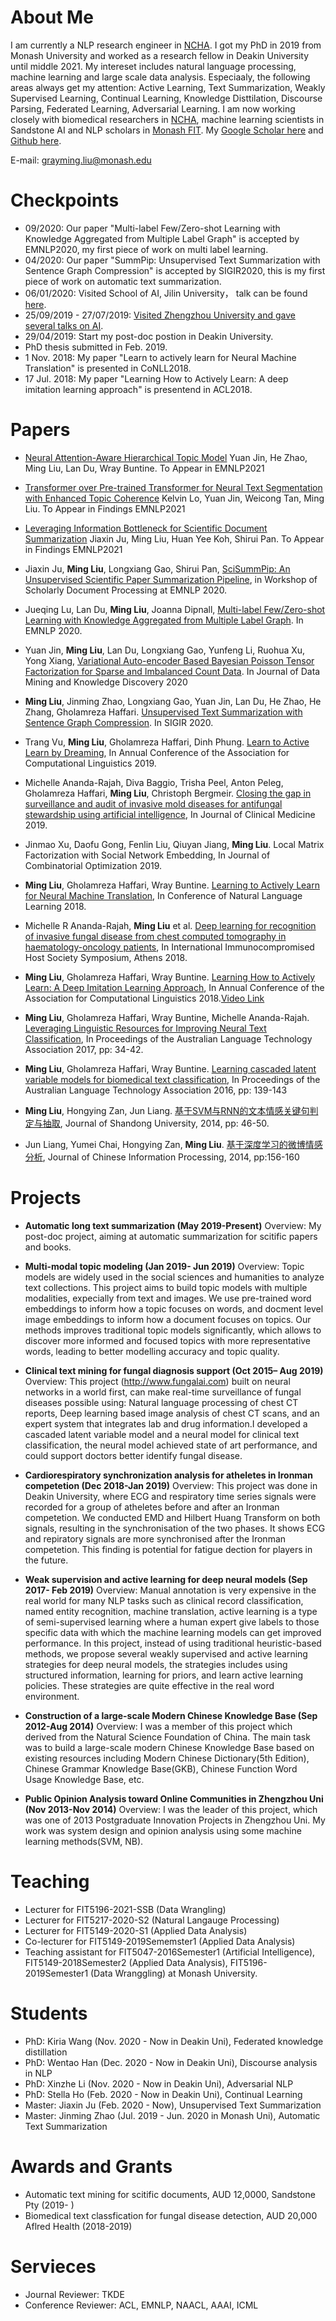 # About Me
 I am currently a NLP research engineer in [NCHA](https://www.monash.edu/medicine/national-centre-for-healthy-ageing/data-platform). I got my PhD in 2019 from Monash University and worked as a research fellow in Deakin University until middle 2021. My intereset includes natural language processing, machine learning and large scale data analysis. Especiaaly, the following areas always get my attention: Active Learning, Text Summarization, Weakly Supervised Learning, Continual Learning, Knowledge Disttilation, Discourse Parsing, Federated Learning, Adversarial Learning. I am now working closely with biomedical researchers in [NCHA](https://www.monash.edu/medicine/national-centre-for-healthy-ageing/data-platform), machine learning scientists in Sandstone AI and NLP scholars in [Monash FIT](https://www.monash.edu/it/dsai/machine-learning/people). 
 My [Google Scholar here](https://scholar.google.com/citations?user=QzTINAIAAAAJ&hl=en&oi=ao) and [Github here](https://github.com/Grayming). 
 
 E-mail: grayming.liu@monash.edu

# Checkpoints
   * 09/2020: Our paper "Multi-label Few/Zero-shot Learning with Knowledge Aggregated from Multiple Label Graph" is accepted by EMNLP2020, my first piece of work on multi label learning.
   * 04/2020: Our paper "SummPip: Unsupervised Text Summarization with Sentence Graph Compression" is accepted by SIGIR2020, this is my first piece of work on automatic text summarization.
   * 06/01/2020: Visited School of AI, Jilin University， talk can be found [here](http://sai.jlu.edu.cn/info/1035/1343.htm).
   * 25/09/2019 - 27/07/2019: [Visited Zhengzhou University and gave several talks on AI](http://www5.zzu.edu.cn/nlp//info/1018/1811.htm).
   * 29/04/2019: Start my post-doc postion in Deakin University.
   * PhD thesis submitted in Feb. 2019.
   * 1 Nov. 2018: My paper "Learn to actively learn for Neural Machine Translation" is presented in CoNLL2018.
   * 17 Jul. 2018: My paper "Learning How to Actively Learn: A deep imitation learning approach" is presentend in ACL2018.

# Papers
   * [Neural Attention-Aware Hierarchical Topic Model](http://) 
     Yuan Jin, He Zhao, Ming Liu, Lan Du, Wray Buntine. 
     To Appear in EMNLP2021
   *  [Transformer over Pre-trained Transformer for Neural Text Segmentation with Enhanced Topic Coherence](http://)
       Kelvin Lo, Yuan Jin, Weicong Tan, Ming Liu.
       To Appear in Findings EMNLP2021
   *  [Leveraging Information Bottleneck for Scientific Document Summarization](http:// )
       Jiaxin Ju, Ming Liu, Huan Yee Koh, Shirui Pan.
       To Appear in Findings EMNLP2021
   * Jiaxin Ju, __Ming Liu__, Longxiang Gao, Shirui Pan, [SciSummPip: An Unsupervised Scientific Paper Summarization Pipeline](https://arxiv.org/pdf/2010.09190.pdf), in Workshop of Scholarly Document Processing at EMNLP 2020.
   * Jueqing Lu, Lan Du, __Ming Liu__, Joanna Dipnall, [Multi-label Few/Zero-shot Learning with Knowledge Aggregated from Multiple Label Graph](https://www.aclweb.org/anthology/2020.emnlp-main.235.pdf). In EMNLP 2020. 
   * Yuan Jin, __Ming Liu__, Lan Du, Longxiang Gao, Yunfeng Li, Ruohua Xu, Yong Xiang, [Variational Auto-encoder Based Bayesian Poisson Tensor Factorization for Sparse and Imbalanced Count Data](https://link.springer.com/article/10.1007/s10618-020-00723-7). In Journal of Data Mining and Knowledge Discovery 2020 
   * __Ming Liu__, Jinming Zhao, Longxiang Gao, Yuan Jin, Lan Du, He Zhao, He Zhang, Gholamreza Haffari. [Unsupervised Text Summarization with Sentence Graph Compression](https://dl.acm.org/doi/abs/10.1145/3397271.3401327). In SIGIR 2020.
   * Trang Vu, __Ming Liu__, Gholamreza Haffari, Dinh Phung. [Learn to Active Learn by Dreaming](https://www.aclweb.org/anthology/P19-1401), In Annual Conference of the Association for Computational Linguistics 2019.
   
   * Michelle Ananda-Rajah, Diva Baggio, Trisha Peel, Anton Peleg, Gholamreza Haffari, __Ming Liu__, Christoph Bergmeir. [Closing the gap in surveillance and audit of invasive mold diseases for antifungal stewardship using artificial intelligence](https://www.ncbi.nlm.nih.gov/pmc/articles/PMC6780614/), In Journal of Clinical Medicine 2019.
   
   * Jinmao Xu, Daofu Gong, Fenlin Liu, Qiuyan Jiang, __Ming Liu__. Local Matrix Factorization with Social Network Embedding, In Journal of Combinatorial Optimization 2019.
   
   * __Ming Liu__, Gholamreza Haffari, Wray Buntine. [Learning to Actively Learn for Neural Machine Translation](http://aclweb.org/anthology/K18-1033), In Conference of Natural Language Learning 2018.
   
   * Michelle R Ananda-Rajah, __Ming Liu__ et al. [Deep learning for recognition of invasive fungal disease from chest computed tomography in haematology-oncology patients](https://docs.wixstatic.com/ugd/dd2c9d_311a3a4281a74f2389c63a254965daa6.pdf), In International Immunocompromised Host Society Symposium, Athens 2018.

  * __Ming Liu__, Gholamreza Haffari, Wray Buntine. [Learning How to Actively Learn: A Deep Imitation Learning Approach](http://aclweb.org/anthology/P18-1174),  In Annual Conference of the Association for Computational Linguistics 2018.[Video Link](https://vimeo.com/285804866)

  * __Ming Liu__, Gholamreza Haffari, Wray Buntine, Michelle Ananda-Rajah. [Leveraging Linguistic Resources for Improving Neural Text Classification](http://aclweb.org/anthology/U17-1004), In Proceedings of the Australian Language Technology Association 2017, pp: 34-42.

  * __Ming Liu__, Gholamreza Haffari, Wray Buntine. [Learning cascaded latent variable models for biomedical text classification](http://aclweb.org/anthology/U16-1014), In Proceedings of the Australian Language Technology Association 2016, pp: 139-143

  * __Ming Liu__, Hongying Zan, Jun Liang. [基于SVM与RNN的文本情感关键句判定与抽取](https://www.google.com/url?sa=t&rct=j&q=&esrc=s&source=web&cd=2&cad=rja&uact=8&ved=2ahUKEwjg7pSYivrlAhWDx4UKHRK1A2cQFjABegQIBRAB&url=http%3A%2F%2Fmall.cnki.net%2Fmagazine%2FArticle%2FSDDX201411010.htm&usg=AOvVaw3rJbBIH7Oi1EOjYEADnSJF), Journal of Shandong University, 2014, pp: 46-50.
  
  * Jun Liang, Yumei Chai, Hongying Zan, __Ming Liu__. [基于深度学习的微博情感分析](http://cips-cl.org/static/anthology/CCL-2014/CCL-14-011.pdf), Journal of Chinese Information Processing, 2014, pp:156-160
    
# Projects
  * __Automatic long text summarization (May 2019-Present)__ Overview: My post-doc project, aiming at automatic summarization for scitific papers and books.
  
  * __Multi-modal topic modeling (Jan 2019- Jun 2019)__ Overview: Topic models are widely used in the social sciences and humanities to analyze text collections. This project aims to build topic models with multiple modalities, expecially from text and images. We use pre-trained word embeddings to inform how a topic focuses on words, and docment level image embeddings to inform how a document focuses on topics. Our methods improves traditional topic models significantly, which allows to discover more informed and focused topics with more representative words, leading to better modelling accuracy and topic quality.
  
   * __Clinical text mining for fungal diagnosis support (Oct 2015– Aug 2019)__ Overview: This project (http://www.fungalai.com)  built on neural networks in a world first, can make real-time surveillance of fungal diseases possible using: Natural language processing of chest CT reports, Deep learning based image analysis of chest CT scans, and an expert system that integrates lab and drug information.I developed a cascaded latent variable model and a neural model for clinical text classification, the neural model achieved state of art performance, and could support doctors better identify fungal disease.
   
  * __Cardiorespiratory synchronization analysis for atheletes in Ironman competetion (Dec 2018-Jan 2019)__ Overview: This project was done in Deakin University, where ECG and respiratory time series signals were recorded for a group of atheletes before and after an Ironman competetion. We conducted EMD and Hilbert Huang Transform on both signals, resulting in the synchronisation of the two phases. It shows ECG and repiratory signals are more synchronised after the Ironman competetion. This finding is potential for fatigue dection for players in the future.

  * __Weak supervision and active learning for deep neural models (Sep 2017- Feb 2019)__
Overview: Manual annotation is very expensive in the real world for many NLP tasks such as clinical record classification, named entity recognition, machine translation, active learning is a type of semi-supervised learning where a human expert give labels to those specific data with which the machine learning models can get improved performance. In this project, instead of using traditional heuristic-based methods, we propose several weakly supervised and active learning strategies for deep neural models, the strategies includes using structured information, learning for priors, and learn active learning policies. These strategies are quite effective in the real word environment.

   * __Construction of a large-scale Modern Chinese Knowledge Base (Sep 2012-Aug 2014)__ Overview: I was a member of this project which derived from the Natural Science Foundation of China. The main task was to build a large-scale modern Chinese Knowledge Base based on existing resources including Modern Chinese Dictionary(5th Edition), Chinese Grammar Knowledge Base(GKB), Chinese Function Word Usage Knowledge Base, etc.

   * __Public Opinion Analysis toward Online Communities in Zhengzhou Uni (Nov 2013-Nov 2014)__ Overview: I was the leader of this project, which was one of 2013 Postgraduate Innovation Projects in Zhengzhou Uni. My work was system design and opinion analysis using some machine learning methods(SVM, NB).


# Teaching 
   * Lecturer for FIT5196-2021-SSB (Data Wrangling)
   * Lecturer for FIT5217-2020-S2 (Natural Langauge Processing)
   * Lecturer for FIT5149-2020-S1 (Applied Data Analysis)
   * Co-lecturer for FIT5149-2019Sememster1 (Applied Data Analysis)
   * Teaching assistant for FIT5047-2016Semester1 (Artificial Intelligence), FIT5149-2018Semester2 (Applied Data Analysis), FIT5196-2019Semester1 (Data Wranggling) at Monash University.
   
    
# Students
  * PhD: Kiria Wang (Nov. 2020 - Now in Deakin Uni), Federated knowledge distillation
  * PhD: Wentao Han (Dec. 2020 - Now in Deakin Uni), Discourse analysis in NLP
  * PhD: Xinzhe Li (Nov. 2020 - Now in Deakin Uni), Adversarial NLP
  * PhD: Stella Ho (Feb. 2020 - Now in Deakin Uni), Continual Learning
  * Master: Jiaxin Ju (Feb. 2020 - Now), Unsupervised Text Summarization
  * Master: Jinming Zhao (Jul. 2019 - Jun. 2020 in Monash Uni), Automatic Text Summarization
  
# Awards and Grants
   * Automatic text mining for scitific documents, AUD 12,0000, Sandstone Pty (2019- )
   * Biomedical text classfication for fungal disease detection, AUD 20,000 Aflred Health (2018-2019)


# Servieces
   * Journal Reviewer: TKDE
   * Conference Reviewer: ACL, EMNLP, NAACL, AAAI, ICML

